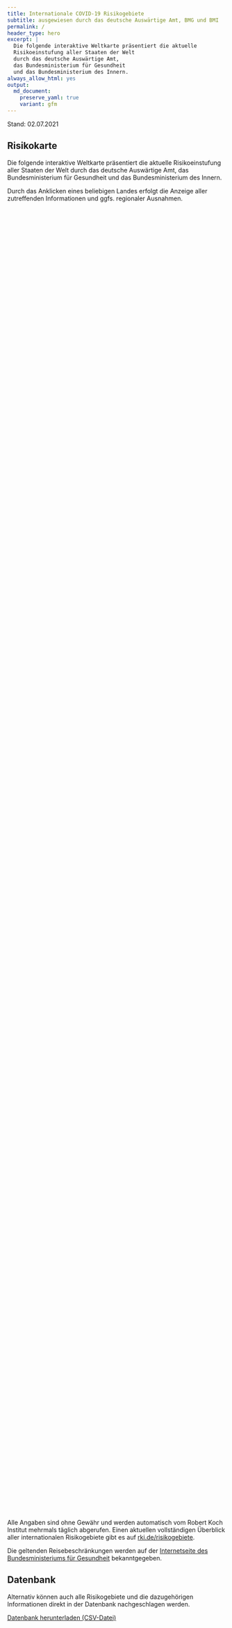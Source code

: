 ```yaml
---
title: Internationale COVID-19 Risikogebiete
subtitle: ausgewiesen durch das deutsche Auswärtige Amt, BMG und BMI
permalink: /
header_type: hero
excerpt: |
  Die folgende interaktive Weltkarte präsentiert die aktuelle
  Risikoeinstufung aller Staaten der Welt
  durch das deutsche Auswärtige Amt,
  das Bundesministerium für Gesundheit
  und das Bundesministerium des Innern.
always_allow_html: yes
output: 
  md_document:
    preserve_yaml: true
    variant: gfm
---
```


<!-- Modify _R/index_es.Rmd file instead -->

<p class="text-right font-weight-bold">

Stand: 02.07.2021

</p>

## Risikokarte

Die folgende interaktive Weltkarte präsentiert die aktuelle
Risikoeinstufung aller Staaten der Welt durch das deutsche Auswärtige
Amt, das Bundesministerium für Gesundheit und das Bundesministerium des
Innern.

<!--more-->

Durch das Anklicken eines beliebigen Landes erfolgt die Anzeige aller
zutreffenden Informationen und ggfs. regionaler Ausnahmen.

<div id="leaflet" class="leaflet html-widget" style="width:100%;height:75vh;">

</div>

<script src="https://corona-atlas.de/assets/data/locale_de.js"></script>

<script src="https://corona-atlas.de/assets/js/map.js"></script>

Alle Angaben sind ohne Gewähr und werden automatisch vom Robert Koch
Institut mehrmals täglich abgerufen. Einen aktuellen vollständigen
Überblick aller internationalen Risikogebiete gibt es auf
[rki.de/risikogebiete](https://rki.de/risikogebiete).

Die geltenden Reisebeschränkungen werden auf der [Internetseite des
Bundesministeriums für
Gesundheit](https://www.bundesgesundheitsministerium.de/coronavirus-infos-reisende)
bekanntgegeben.

## Datenbank

Alternativ können auch alle Risikogebiete und die dazugehörigen
Informationen direkt in der Datenbank nachgeschlagen werden.

<div id="reactable" class="reactable html-widget" style="width:auto;height:auto;"></div>
<script type="application/json" data-for="reactable">{"x":{"tag":{"name":"Reactable","attribs":{"data":{"Land/Region":["Afghanistan","Angola","Albanien","Andorra","Vereinigte Arabische Emirate","Argentinien","Armenien","Antigua und Barbuda","Australien","Österreich","Aserbaidschan","Burundi","Belgien","Benin","Burkina Faso","Bangladesch","Bulgarien","Bahrain","Bahamas","Bosnien und Herzegowina","Belarus","Belize","Bolivien","Brasilien","Barbados","Brunei","Bhutan","Botsuana","Zentralafrikanische Republik","Kanada","Schweiz","Chile","China","Côte d'Ivoire","Kamerun","Kongo DR","Kongo Rep","Kolumbien","Komoren","Cabo Verde","Costa Rica","Kuba","Zypern","Tschechien","Deutschland","Dschibuti","Dominica","Dänemark","Dominikanische Republik","Algerien","Ecuador","Ägypten","Eritrea","Spanien","Estland","Äthiopien","Finnland","Fidschi","Frankreich","Mikronesien","Gabun","Vereinigtes Königreich","Georgien","Ghana","Guinea","Gambia","Guinea-Bissau","Äquatorialguinea","Griechenland","Grenada","Guatemala","Guyana","Hongkong","Honduras","Kroatien","Haiti","Ungarn","Indonesien","Indien","Irland","Iran","Irak","Island","Israel","Italien","Jamaika","Jordanien","Japan","Kasachstan","Kenia","Kirgisistan","Kambodscha","Kiribati","St. Kitts und Nevis","Südkorea","Kuwait","Laos","Libanon","Liberia","Libyen","St. Lucia","Liechtenstein","Sri Lanka","Lesotho","Litauen","Luxemburg","Lettland","Marokko","Monaco","Moldau","Madagaskar","Malediven","Mexiko","Marshallinseln","Nordmazedonien","Mali","Malta","Myanmar/Burma","Montenegro","Mongolei","Mosambik","Mauretanien","Mauritius","Malawi","Malaysia","Namibia","Niger","Nigeria","Nicaragua","Niue","Niederlande","Norwegen","Nepal","Nauru","Neuseeland","Oman","Pakistan","Panama","Peru","Philippinen","Palau","Papua-Neuguinea","Polen","Korea (Volksrepublik)","Portugal","Paraguay","Palästinensische Gebiete","Katar","Rumänien","Russische Föderation","Ruanda","Saudi-Arabien","Sudan","Senegal","Singapur","Salomoninseln","Sierra Leone","El Salvador","San Marino","Somalia","Serbien","Südsudan","São Tomé und Príncipe","Surinam","Slowakei","Slowenien","Schweden","Eswatini","Seychellen","Syrische Arabische Republik","Tschad","Togo","Thailand","Tadschikistan","Turkmenistan","Timor Leste","Tonga","Trinidad und Tobago","Tunesien","Türkei","Tuvalu","Tansania","Uganda","Ukraine","Uruguay","USA","Usbekistan","Vatikanstadt","Saint Vincent and The Grenadines","Venezuela","Vietnam","Vanuatu","Samoa","Kosovo","Jemen","Südafrika","Sambia","Simbabwe"],"Risikoeinstufung":["Risikogebiet","Risikogebiet","Kein Risikogebiet","Risikogebiet","Risikogebiet","Hochinzidenzgebiet","Kein Risikogebiet","Kein Risikogebiet","Kein Risikogebiet","Kein Risikogebiet","Kein Risikogebiet","Risikogebiet","Kein Risikogebiet","Risikogebiet","Risikogebiet","Risikogebiet","Kein Risikogebiet","Hochinzidenzgebiet","Risikogebiet","Kein Risikogebiet","Risikogebiet","Risikogebiet","Hochinzidenzgebiet","Virusvarianten-Gebiet","Kein Risikogebiet","Kein Risikogebiet","Risikogebiet","Virusvarianten-Gebiet","Risikogebiet","Kein Risikogebiet","Kein Risikogebiet","Hochinzidenzgebiet","Kein Risikogebiet","Risikogebiet","Risikogebiet","Risikogebiet","Risikogebiet","Hochinzidenzgebiet","Risikogebiet","Risikogebiet","Hochinzidenzgebiet","Risikogebiet","Risikogebiet","Kein Risikogebiet",null,"Risikogebiet","Kein Risikogebiet","Kein Risikogebiet","Risikogebiet","Risikogebiet","Hochinzidenzgebiet","Hochinzidenzgebiet","Risikogebiet","Teilweise Risikogebiet","Kein Risikogebiet","Risikogebiet","Kein Risikogebiet","Risikogebiet","Teilweise Risikogebiet","Kein Risikogebiet","Risikogebiet","Virusvarianten-Gebiet","Risikogebiet","Risikogebiet","Risikogebiet","Risikogebiet","Risikogebiet","Risikogebiet","Kein Risikogebiet","Kein Risikogebiet","Risikogebiet","Risikogebiet","Kein Risikogebiet","Risikogebiet","Teilweise Risikogebiet","Risikogebiet","Kein Risikogebiet","Risikogebiet","Virusvarianten-Gebiet","Teilweise Risikogebiet","Hochinzidenzgebiet","Risikogebiet","Kein Risikogebiet","Kein Risikogebiet","Kein Risikogebiet","Kein Risikogebiet","Kein Risikogebiet","Kein Risikogebiet","Risikogebiet","Risikogebiet","Risikogebiet","Kein Risikogebiet","Kein Risikogebiet","Risikogebiet","Kein Risikogebiet","Hochinzidenzgebiet","Kein Risikogebiet","Kein Risikogebiet","Risikogebiet","Risikogebiet","Kein Risikogebiet","Kein Risikogebiet","Hochinzidenzgebiet","Virusvarianten-Gebiet","Kein Risikogebiet","Kein Risikogebiet","Kein Risikogebiet","Risikogebiet","Kein Risikogebiet","Kein Risikogebiet","Risikogebiet","Hochinzidenzgebiet","Risikogebiet","Kein Risikogebiet","Kein Risikogebiet","Risikogebiet","Kein Risikogebiet","Kein Risikogebiet","Kein Risikogebiet","Hochinzidenzgebiet","Virusvarianten-Gebiet","Risikogebiet","Kein Risikogebiet","Virusvarianten-Gebiet","Hochinzidenzgebiet","Virusvarianten-Gebiet","Risikogebiet","Risikogebiet","Risikogebiet","Kein Risikogebiet","Teilweise Risikogebiet","Teilweise Risikogebiet","Virusvarianten-Gebiet","Kein Risikogebiet","Kein Risikogebiet","Hochinzidenzgebiet","Risikogebiet","Risikogebiet","Hochinzidenzgebiet","Risikogebiet","Kein Risikogebiet","Risikogebiet","Kein Risikogebiet","Risikogebiet","Virusvarianten-Gebiet","Hochinzidenzgebiet","Kein Risikogebiet","Kein Risikogebiet","Kein Risikogebiet","Virusvarianten-Gebiet","Risikogebiet","Risikogebiet","Hochinzidenzgebiet","Risikogebiet","Kein Risikogebiet","Kein Risikogebiet","Risikogebiet","Risikogebiet","Kein Risikogebiet","Risikogebiet","Kein Risikogebiet","Risikogebiet","Kein Risikogebiet","Hochinzidenzgebiet","Kein Risikogebiet","Kein Risikogebiet","Teilweise Risikogebiet","Virusvarianten-Gebiet","Hochinzidenzgebiet","Hochinzidenzgebiet","Risikogebiet","Risikogebiet","Kein Risikogebiet","Risikogebiet","Risikogebiet","Risikogebiet","Kein Risikogebiet","Hochinzidenzgebiet","Hochinzidenzgebiet","Risikogebiet","Kein Risikogebiet","Hochinzidenzgebiet","Risikogebiet","Kein Risikogebiet","Virusvarianten-Gebiet","Kein Risikogebiet","Risikogebiet","Kein Risikogebiet","Kein Risikogebiet","Risikogebiet","Kein Risikogebiet","Kein Risikogebiet","Kein Risikogebiet","Kein Risikogebiet","Risikogebiet","Virusvarianten-Gebiet","Virusvarianten-Gebiet","Virusvarianten-Gebiet"],"Details":["seit 21. Februar 2021","seit 15. Juni 2020",null,"seit 23. Mai 2021","seit 18. April 2021","Hochinzidenzgebiet seit 18. April 2021",null,null,null,null,null,"seit 15. Juni 2020",null,"seit 15. Juni 2020","seit 15. Juni 2020","seit 15. Juni 2020",null,"Hochinzidenzgebiet seit 14. Februar 2021","seit 25. April 2021",null,"seit 15. Juni 2020","seit 15. Juni 2020","Hochinzidenzgebiet seit 24. Januar 2021","Virusvariantengebiet seit 19. Januar 2021; bereits seit 15. Juni 2020 einfaches Risikogebiet",null,null,"seit 15. Juni 2020","Virusvariantengebiet seit 7. Februar 2021; bereits seit 31. Januar 2021 Hochinzidenzgebiet; bereits seit 22. November 2020 einfaches Risikogebiet","seit 15. Juni 2020",null,null,"Hochinzidenzgebiet seit 3. April 2021",null,"seit 15. Juni 2020","seit 15. Juni 2020","seit 15. Juni 2020","seit 15. Juni 2020","Hochinzidenzgebiet seit 24. Januar 2021","seit 15. Juni 2020","seit 20. Juni 2021; Hochinzidenzgebiet vom 25. April 2021 – 19. Juni 2021","Hochinzidenzgebiet seit 9. Mai 2021","seit 28. Februar 2021","seit 4. Juli 2021",null,null,"seit 15. Juni 2020",null,null,"seit 30. Mai 2021","seit 15. Juni 2020","Hochinzidenzgebiet seit 31. Januar 2021","Hochinzidenzgebiet seit 24. Januar 2021","seit 15. Juni 2020","– die folgenden autonomen Gemeinschaften und Städte gelten derzeit als einfache Risikogebiete: -Andalusien (seit 14. August 2020); -Navarra (seit 31. Juli 2020); -Baskenland (seit 14. August 2020); -La Rioja (seit 3. April. 2021); -Ceuta (seit 13. Juni 2021); -Kantabrien (seit 4. Juli 2021); -Katalonien (seit 4. Juli 2021)",null,"seit 15. Juni 2020",null,"seit 27. Juni 2021","– die folgenden Überseegebiete gelten derzeit als einfache Risikogebiete: -Réunion (seit 28. Februar 2021); -Französisch-Guayana (seit 21. August 2020); -St. Martin (seit 26. August 2020)",null,"seit 15. Juni 2020","Großbritannien und Nordirland der Isle of Man sowie aller Kanalinseln und aller britischen Überseegebiete (Virusvariantengebiet seit 23. Mai 2021, seit 16. Mai 2021 bereits als einfaches Risikogebiet ausgewiesen)","seit 13. Juni 2021","seit 15. Juni 2020","seit 15. Juni 2020","seit 15. Juni 2020","seit 15. Juni 2020","seit 15. Juni 2020",null,null,"seit 15. Juni 2020","seit 15. Juni 2020",null,"seit 15. Juni 2020","die folgenden Gespanschaften gelten als einfache Risikogebiete: -Zadar (seit 27. Juni 2021)","seit 15. Juni 2020",null,"seit 15. Juni 2020","Virusvariantengebiet seit 26. April 2021; Hochinzidenzgebiet am 25. April 2021; bereits seit 15. Juni 2020 einfaches Risikogebiet","(seit 21. März 2021), die folgenden Regionen gelten derzeit als einfache Risikogebiete -Border (seit 21. März 2021); -Dublin (seit 21. März 2021); -Mid-East (seit 21. März 2021)","Hochinzidenzgebiet seit 24. Januar 2021","seit 15. Juni 2020",null,null,null,null,null,null,"seit 15. Juni 2020","seit 15. Juni 2020","seit 15. Juni 2020",null,null,"seit 20. Juni 2021",null,"Hochinzidenzgebiet seit 21. März 2021",null,null,"seit 15. Juni 2020","seit 15. Juni 2020",null,null,"Hochinzidenzgebiet seit 13. Juni 2021","Virusvariantengebiet seit 31. Januar 2021; bereits seit 15. Juni 2020 einfaches Risikogebiet",null,null,null,"seit 15. Juni 2020",null,null,"seit 15. Juni 2020","Hochinzidenzgebiet seit 9. Mai 2021","seit 13. Juni 2021",null,null,"seit 15. Juni 2020",null,null,null,"Hochinzidenzgebiet seit 13. Juni 2021","Virusvariantengebiet seit 7. Februar 2021; bereits seit 31. Januar 2021 Hochinzidenzgebiet; bereits seit 15. Juni 2020 einfaches Risikogebiet","seit 15. Juni 2020",null,"Virusvariantengebiet seit 7. Februar 2021; bereits seit 31. Januar 2021 Hochinzidenzgebiet; bereits seit 15. Juni 2020 einfaches Risikogebiet","Hochinzidenzgebiet seit 13. Juni 2021","Virusvariantengebiet seit 20. Juni 2021; Hochinzidenzgebiet seit 13. Juni 2021; bereits seit 14. Februar 2021 einfaches Risikogebiet","seit 15. Juni 2020","seit 15. Juni 2020","seit 15. Juni 2020",null,"– die folgenden überseeischen Teile des Königreichs der Niederlande gelten als einfache Risikogebiete: -Sint Maarten (seit 6. Juni 2021)","- die folgenden Provinzen gelten derzeit als einfache Risikogebiete: -Agder (seit 4. Juli 2021); -Rogaland (seit 4. Juli 2021)","Virusvariantengebiet seit 16. Mai 2021; bereits seit 9. Mai 2021 Hochinzidenzgebiet; bereits seit 15. Juni 2020 einfaches Risikogebiet",null,null,"Hochinzidenzgebiet seit 20. Juni 2021; bereits seit 23. Mai 2021 als einfaches Risikogebiet ausgewiesen","seit 15. Juni 2020","seit 28. Februar 2021","Hochinzidenzgebiet seit 3. April 2021","seit 15. Juni 2020",null,"seit 17. Juni 2020",null,"seit 15. Juni 2020","inkl. der autonomen Regionen Madeira und Azoren (Virusvariantengebiet seit 29. Juni 2021; die Azoren (autonome Region) und Lissabon (Metropolregion) gelten bereits als einfaches Risikogebiet)","Hochinzidenzgebiet seit 21. März 2021",null,null,null,"Virusvariantengebiet seit 29. Juni 2021; bereits seit 15. Juni 2020 einfaches Risikogebiet","seit 27. Juni 2021","seit 15. Juni 2020","Hochinzidenzgebiet seit 31. Januar 2021","seit 15. Juni 2020",null,null,"seit 15. Juni 2020","seit 15. Juni 2020",null,"seit 15. Juni 2020",null,"seit 15. Juni 2020",null,"(Hochinzidenzgebiet seit 23. Mai 2021)",null,null,"- die folgenden Provinzen gelten derzeit als einfache Risikogebiete: -Kronoberg (seit 6. Juni 2021); -Norrbotten (seit 6. Juni 2021)sch; -Värmland (seit 6. Juni 2021)","Virusvariantengebiet seit 31. Januar 2021; bereits seit 15. Juni 2020 einfaches Risikogebiet","Hochinzidenzgebiet seit 14. Februar 2021","Hochinzidenzgebiet seit 31. Januar 2021","seit 15. Juni 2020","seit 15. Juni 2020",null,"seit 15. Juni 2020","seit 17. Juni 2020","(Osttimor) (seit 17. Juni 2020)",null,"Hochinzidenzgebiet seit 23. Mai 2021","Hochinzidenzgebiet seit 25. April 2021","seit 6. Juni 2021",null,"Hochinzidenzgebiet seit 14. März 2021","seit 20. Juni 2021",null,"Virusvariantengebiet seit 6. Juni 2021; bereit seit 21. März 2021 Hochinzidenzgebiet; bereits seit 15. Juni 2020 einfaches Risikogebiet",null,"seit 15. Juni 2020",null,null,"seit 15. Juni 2020",null,null,null,null,"seit 15. Juni 2020","Virusvariantengebiet seit 13. Januar 2021; bereits seit 15. Juni 2020 einfaches Risikogebiet","Virusvariantengebiet seit 7. Februar 2021; bereits seit 31. Januar 2021 Hochinzidenzgebiet; bereits seit 15. Juni 2020 einfaches Risikogebiet","Virusvariantengebiet seit 7. Februar 2021; bereits seit 31. Januar 2021 Hochinzidenzgebiet; bereits seit 15. Juni 2020 einfaches Risikogebiet"]},"columns":[{"accessor":"Land/Region","name":"Land/Region","type":"character"},{"accessor":"Risikoeinstufung","name":"Risikoeinstufung","type":"character"},{"accessor":"Details","name":"Details","type":"character"}],"filterable":true,"searchable":true,"defaultPageSize":10,"showPageSizeOptions":true,"pageSizeOptions":[10,25,50,100],"paginationType":"jump","showPageInfo":true,"minRows":1,"striped":true,"dataKey":"13a19e56b0b2e68bb229e519bd732cf1","key":"13a19e56b0b2e68bb229e519bd732cf1"},"children":[]},"class":"reactR_markup"},"evals":[],"jsHooks":[]}</script>

<p class="text-center my-5">

<a href="assets/dist/db_countries_risk_de.csv" class="btn btn-primary">Datenbank
herunterladen (CSV-Datei)</a>

</p>
